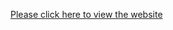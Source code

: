 [Please click here to view the website](https://TanujaML.github.io/Simple_Projects/Coffeeteria/index.html)
